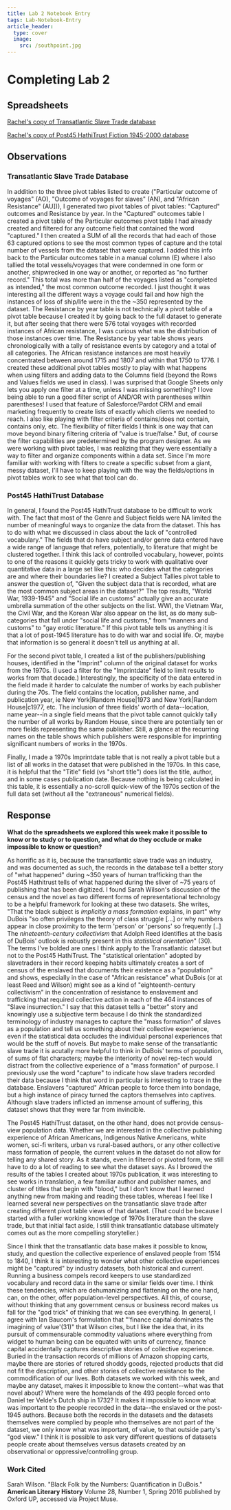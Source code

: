 ```yaml
---
title: Lab 2 Notebook Entry
tags: Lab-Notebook-Entry
article_header:
  type: cover
  image:
    src: /southpoint.jpg
---
```


# **Completing Lab 2**

## Spreadsheets

[Rachel's copy of Transatlantic Slave Trade database](https://docs.google.com/spreadsheets/d/1d80Q10UCznrg72bCbJ79PpmNVwJD4CJ-m-COGi9ddg4/edit?usp=sharing)
 
[Rachel's copy of Post45 HathiTrust Fiction 1945-2000 database](https://docs.google.com/spreadsheets/d/1YeHv_ZUYMjPFDvX9cDqWPa5j90LoCrgV5SBRmxVVwrc/edit?usp=sharing)

## Observations

### Transatlantic Slave Trade Database

In addition to the three pivot tables listed to create ("Particular outcome of voyages" (AO), "Outcome of voyages for slaves" (AN), and "African Resistance" (AU])), I generated two pivot tables of pivot tables: "Captured" outcomes and Resistance by year.
In the "Captured" outcomes table I created a pivot table of the Particular outcomes pivot table I had already created and filtered for any outcome field that contained the word "captured." I then created a SUM of all the records that had each of those 63 captured options to see the most common types of capture and the total number of vessels from the dataset that were captured. I added this info back to the Particular outcomes table in a manual column (E) where I also tallied the total vessels/voyages that were condemned in one form or another, shipwrecked in one way or another, or reported as "no further record." This total was more than half of the voyages listed as "completed as intended," the most common outcome recorded. I just thought it was interesting all the different ways a voyage could fail and how high the instances of loss of ship/life were in the the ~350 represented by the dataset.
The Resistance by year table is not technically a pivot table of a pivot table because I created it by going back to the full dataset to generate it, but after seeing that there were 576 total voyages with recorded instances of African resistance, I was curious what was the distribution of those instances over time. The Resistance by year table shows years chronologically with a tally of resistance events by category and a total of all categories. The African resistance instances are most heavily concentrated between around 1715 and 1807 and within that 1750 to 1776.
I created these additional pivot tables mostly to play with what happens when using filters and adding data to the Columns field (beyond the Rows and Values fields we used in class). I was surprised that Google Sheets only lets you apply one filter at a time, unless I was missing something? I love being able to run a good filter script of AND/OR with parentheses within parentheses! I used that feature of Salesforce/Pardot CRM and email marketing frequently to create lists of exactly which clients we needed to reach. I also like playing with filter criteria of contains/does not contain, contains only, etc. The flexibility of filter fields I think is one way that can move beyond binary filtering criteria of "value is true/false." But, of course the filter capabilities are predetermined by the program designer. As we were working with pivot tables, I was realizing that they were essentially a way to filter and organize components within a data set. Since I'm more familiar with working with filters to create a specific subset from a giant, messy dataset, I'll have to keep playing with the way the fields/options in pivot tables work to see what that tool can do.

### Post45 HathiTrust Database

In general, I found the Post45 HathiTrust database to be difficult to work with. The fact that most of the Genre and Subject fields were NA limited the number of meaningful ways to organize the data from the dataset. This has to do with what we discussed in class about the lack of "controlled vocabulary." The fields that do have subject and/or genre data entered have a wide range of language that refers, potentially, to literature that might be clustered together. I think this lack of controlled vocabulary, however, points to one of the reasons it quickly gets tricky to work with qualitative over quantitative data in a large set like this: who decides what the categories are and where their boundaries lie? I created a Subject Tallies pivot table to answer the question of, "Given the subject data that is recorded, what are the most common subject areas in the dataset?" The top results, "World War, 1939-1945" and "Social life an customs" actually give an accurate umbrella summation of the other subjects on the list. WWI, the Vietnam War, the Civil War, and the Korean War also appear on the list, as do many sub-categories that fall under "social life and customs," from "manners and customs" to "gay erotic literature." If this pivot table tells us anything it is that a lot of post-1945 literature has to do with war and social life. Or, maybe that information is so general it doesn't tell us anything at all.

For the second pivot table, I created a list of the publishers/publishing houses, identified in the "Imprint" column of the original dataset for works from the 1970s. (I used a filter for the "Imprintdate" field to limit results to works from that decade.) Interestingly, the specificity of the data entered in the field made it harder to calculate the number of works by each publisher during the 70s. The field contains the location, publisher name, and publication year, ie New York|Random House|1973 and New York|Random House|c1977, etc. The inclusion of three fields' worth of data--location, name year--in a single field means that the pivot table cannot quickly tally the number of all works by Random House, since there are potentially ten or more fields representing the same publisher. Still, a glance at the recurring names on the table shows which publishers were responsible for imprinting significant numbers of works in the 1970s.

Finally, I made a 1970s Imprintdate table that is not really a pivot table but a list of all works in the dataset that were published in the 1970s. In this case, it is helpful that the "Title" field (vs "short title") does list the title, author, and in some cases publication date. Because nothing is being calculated in this table, it is essentially a no-scroll quick-view of the 1970s section of the full data set (without all the "extraneous" numerical fields).

## Response

**What do the spreadsheets we explored this week make it possible to know or to study or to question, and what do they occlude or make impossible to know or question?**

As horrific as it is, because the transatlantic slave trade was an industry, and was documented as such, the records in the database tell a better story of "what happened" during ~350 years of human trafficking than the Post45 Hathitrust tells of what happened during the sliver of ~75 years of publishing that has been digitized. I found Sarah Wilson's discussion of the census and the novel as two different forms of representational technology to be a helpful framework for looking at these two datasets. She writes, "That the black subject is *implicitly a mass formation* explains, in part" why DuBois "so often privileges the theory of class struggle [...] or why numbers appear in close proximity to the term 'person' or 'persons' so frequently [..] The *nineteenth-century collectivism* that Adolph Reed identifies at the basis of DuBois' outlook is robustly present in this *statistical orientation*" (30). The terms I've bolded are ones I think apply to the Transatlantic dataset but not to the Post45 HathiTrust. The "statistical orientation" adopted by slavetraders in their record keeping habits ultimately creates a sort of census of the enslaved that documents their existence as a "population" and shows, especially in the case of "African resistance" what DuBois (or at least Reed and Wilson) might see as a kind of "eighteenth-century collectivism" in the concentration of resistance to enslavement and trafficking that required collective action in each of the 464 instances of "Slave insurrection." I say that this dataset tells a "better" story and knowingly use a subjective term because I do think the standardized terminology of industry manages to capture the "mass formation" of slaves as a population and tell us something about their collective experience, even if the statistical data occludes the individual personal experiences that would be the stuff of novels. But maybe to make sense of the transatlantic slave trade it is acutally more helpful to think in DuBois' terms of population, of sums of flat characters; maybe the interiority of novel rep-tech would distract from the collective experience of a "mass formation" of purpose. I previously use the word "capture" to indicate how slave traders recorded their data because I think that word in particular is interesting to trace in the database. Enslavers "captured" African people to force them into bondage, but a high instance of piracy turned the captors themselves into captives. Although slave traders inflicted an immense amount of suffering, this dataset shows that they were far from invincible. 

The Post45 HathiTrust dataset, on the other hand, does not provide census-view population data. Whether we are interested in the collective publishing experience of African Americans, Indigenous Native Americans, white women, sci-fi writers, urban vs rural-based authors, or any other collective mass formation of people, the current values in the dataset do not allow for telling any shared story. As it stands, even in filtered or pivoted form, we still have to do a lot of reading to see what the dataset says. As I browed the results of the tables I created about 1970s publication, it was interesting to see works in translation, a few familiar author and publisher names, and cluster of titles that begin with "blood," but I don't know that I learned anything new from making and reading these tables, whereas I feel like I learned several new perspectives on the transatlantic slave trade after creating different pivot table views of that dataset. (That could be because I started with a fuller working knowledge of 1970s literature than the slave trade, but that initial fact aside, I still think transatlantic database ultimately comes out as the more compelling storyteller.)

Since I think that the transatlantic data base makes it possible to know, study, and question the collective experience of enslaved people from 1514 to 1840, I think it is interesting to wonder what other collective experiences might be "captured" by industry datasets, both historical and current. Running a business compels record keepers to use standardized vocabulary and record data in the same or similar fields over time. I think these tendencies, which are dehumanizing and flattening on the one hand, can, on the other, offer population-level perspectives. All this, of course, without thinking that any government census or business record makes us fall for the "god trick" of thinking that we can see everything. In general, I agree with Ian Baucom's formulation that "'finance capital dominates the imagining of value'(31)" that Wilson cites, but I like the idea that, in its pursuit of commensurable commodity valuations where everything from widget to human being can be equated with units of currency, finance capital accidentally captures descriptive stories of collective experience. Buried in the transaction records of millions of Amazon shopping carts, maybe there are stories of retured shoddy goods, rejected products that did not fit the description, and other stories of collective resistance to the commodification of our lives. Both datasets we worked with this week, and maybe any dataset, makes it impossible to know the content--what was that novel about? Where were the homelands of the 493 people forced onto Daniel ter Velde's Dutch ship in 1732? It makes it impossible to know what was important to the people recorded in the data--the enslaved or the post-1945 authors. Because both the records in the datasets and the datasets themselves were complied by people who themselves are not part of the dataset, we only know what was important, of value, to that outside party's "god view." I think it is possible to ask very different questions of datasets people create about themselves versus datasets created by an observational or oppressive/controlling group.

### Work Cited 
Sarah Wilson. "Black Folk by the Numbers: Quantification in DuBois." **American Literary History** Volume 28, Number 1, Spring 2016 published by Oxford UP, accessed via Project Muse.

